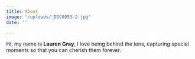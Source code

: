 ```yaml
---
title: About
image: "/uploads/_DSC0953-2.jpg"
date: ''

---
```

Hi, my name is **Lauren Gray**, I love being behind the lens, capturing special moments so that you can cherish them forever.